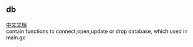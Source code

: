 ## db
[中文文档](https://github.com/ruilisi/go-pangu/blob/master/db/READMECN.md)<br>
contain functions to connect,open,update or drop database, which used in main.go
